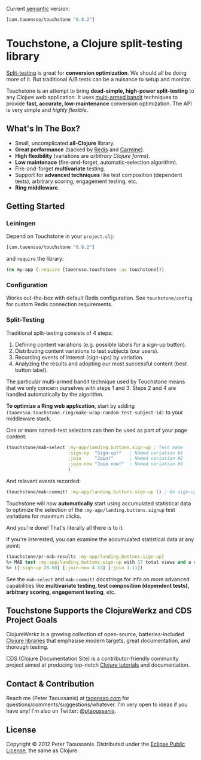 Current [semantic](http://semver.org/) version:

```clojure
[com.taoensso/touchstone "0.8.2"]
```

# Touchstone, a Clojure split-testing library

[Split-testing](http://en.wikipedia.org/wiki/A/B_testing) is great for **conversion optimization**. We should all be doing more of it. But traditional A/B tests can be a nuisance to setup and monitor.

Touchstone is an attempt to bring **dead-simple, high-power split-testing** to any Clojure web application. It uses [multi-armed bandit](http://en.wikipedia.org/wiki/Multi-armed_bandit) techniques to provide **fast, accurate, low-maintenance** conversion optimization. The API is very simple and *highly flexible*.

## What's In The Box?
 * Small, uncomplicated **all-Clojure** library.
 * **Great performance** (backed by [Redis](http://redis.io/) and [Carmine](https://github.com/ptaoussanis/carmine)).
 * **High flexibility** (variations are *arbitrary Clojure forms*).
 * **Low maintenace** (fire-and-forget, automatic-selection algorithm).
 * Fire-and-forget **multivariate** testing.
 * Support for **advanced techniques** like test composition (dependent tests), arbitrary scoring, engagement testing, etc.
 * **Ring middleware**.

## Getting Started

### Leiningen

Depend on Touchstone in your `project.clj`:

```clojure
[com.taoensso/touchstone "0.8.2"]
```

and `require` the library:

```clojure
(ns my-app (:require [taoensso.touchstone :as touchstone]))
```

### Configuration

Works out-the-box with default Redis configuration. See `touchstone/config` for custom Redis connection requirements.

### Split-Testing

Traditional split-testing consists of 4 steps:
  1. Defining content variations (e.g. possible labels for a sign-up button).
  2. Distributing content variations to test subjects (our users).
  3. Recording events of interest (sign-ups) by variation.
  4. Analyzing the results and adopting our most successful content (best button label).

The particular multi-armed bandit technique used by Touchstone means that we only concern ourselves with steps 1 and 3. Steps 2 and 4 are handled automatically by the algorithm.

**To optimize a Ring web application**, start by adding `(taoensso.touchstone.ring/make-wrap-random-test-subject-id)` to your middleware stack.

One or more named-test selectors can then be used as part of your page content:

```clojure
(touchstone/mab-select :my-app/landing.buttons.sign-up ; Test name
                       :sign-up  "Sign-up!"   ; Named variation #1
                       :join     "Join!"      ; Named variation #2
                       :join-now "Join now!"  ; Named variation #3
                       )
```

And relevant events recorded:

```clojure
(touchstone/mab-commit! :my-app/landing.buttons.sign-up 1) ; On sign-up button click
```

Touchstone will now **automatically** start using accumulated statistical data to optimize the selection of the `:my-app/landing.buttons.signup` test variations for maximum clicks.

And you're done! That's literally all there is to it.

If you're interested, you can examine the accumulated statistical data at any point:

```clojure
(touchstone/pr-mab-results :my-app/landing.buttons.sign-up)
%> MAB test :my-app/landing.buttons.sign-up with 17 total views and a cumulative score of 2:
%> ([:sign-up 28.68] [:join-now 4.33] [:join 1.11])
```

See the `mab-select` and `mab-commit!` docstrings for info on more advanced capabilities like **multivariate testing, test composition (dependent tests), arbitrary scoring, engagement testing**, etc.

## Touchstone Supports the ClojureWerkz and CDS Project Goals

ClojureWerkz is a growing collection of open-source, batteries-included [Clojure libraries](http://clojurewerkz.org/) that emphasise modern targets, great documentation, and thorough testing.

CDS (Clojure Documentation Site) is a contributor-friendly community project aimed at producing top-notch [Clojure tutorials](http://clojure-doc.org/) and documentation.

## Contact & Contribution

Reach me (Peter Taoussanis) at [taoensso.com](https://www.taoensso.com) for questions/comments/suggestions/whatever. I'm very open to ideas if you have any! I'm also on Twitter: [@ptaoussanis](https://twitter.com/#!/ptaoussanis).

## License

Copyright &copy; 2012 Peter Taoussanis. Distributed under the [Eclipse Public License](http://www.eclipse.org/legal/epl-v10.html), the same as Clojure.
